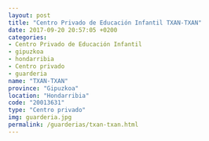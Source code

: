 ```yaml
---
layout: post
title: "Centro Privado de Educación Infantil TXAN-TXAN"
date: 2017-09-20 20:57:05 +0200
categories:
- Centro Privado de Educación Infantil
- gipuzkoa
- hondarribia
- Centro privado
- guarderia
name: "TXAN-TXAN"
province: "Gipuzkoa"
location: "Hondarribia"
code: "20013631"
type: "Centro privado"
img: guarderia.jpg
permalink: /guarderias/txan-txan.html
---
```

